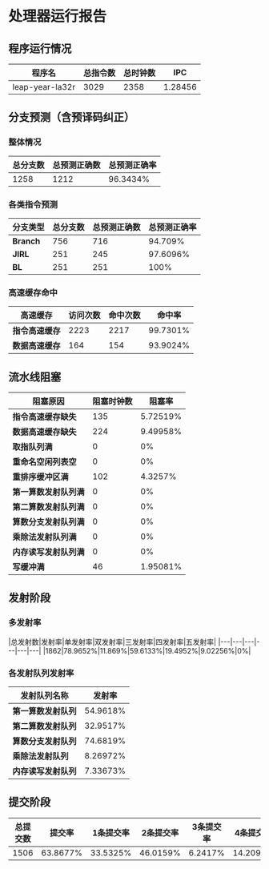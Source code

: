# 处理器运行报告
## 程序运行情况
|程序名|总指令数|总时钟数|IPC|
|---|---|---|---|
|leap-year-la32r|3029|2358|1.28456|

## 分支预测（含预译码纠正）
### 整体情况
|总分支数|总预测正确数|总预测正确率|
|---|---|---|
|1258|1212|96.3434%|

### 各类指令预测
|分支类型|总分支数|总预测正确数|总预测正确率|
|---|---|---|---|
|**Branch**| 756 | 716 | 94.709%|
|**JIRL**| 251 | 245 | 97.6096%|
|**BL**| 251 | 251 | 100%|

### 高速缓存命中
|高速缓存|访问次数|命中次数|命中率|
|---|---|---|---|
|**指令高速缓存**| 2223 | 2217 | 99.7301%|
|**数据高速缓存**| 164 | 154 | 93.9024%|
## 流水线阻塞
|阻塞原因|阻塞时钟数|阻塞率|
|---|---|---|
|**指令高速缓存缺失**| 135 | 5.72519%|
|**数据高速缓存缺失**| 224 | 9.49958%|
|**取指队列满**| 0 | 0%|
|**重命名空闲列表空**|0 | 0%|
|**重排序缓冲区满**|102 | 4.3257%|
|**第一算数发射队列满**|0 | 0%|
|**第二算数发射队列满**|0 | 0%|
|**算数分支发射队列满**|0 | 0%|
|**乘除法发射队列满**|0 | 0%|
|**内存读写发射队列满**|0 | 0%|
|**写缓冲满**|46 | 1.95081%|

## 发射阶段
### 多发射率
|总发射数|发射率|单发射率|双发射率|三发射率|四发射率|五发射率|
|---|---|---|---|---|---|
|1862|78.9652%|11.869%|59.6133%|19.4952%|9.02256%|0%|

### 各发射队列发射率
|发射队列名称|发射率|
|---|---|
|**第一算数发射队列**|54.9618%|
|**第二算数发射队列**|32.9517%|
|**算数分支发射队列**|74.6819%|
|**乘除法发射队列**|8.26972%|
|**内存读写发射队列**|7.33673%|

## 提交阶段
|总提交数|提交率|1条提交率|2条提交率|3条提交率|4条提交率|
|---|---|---|---|---|---|
|1506|63.8677%|33.5325%|46.0159%|6.2417%|14.2098%|
